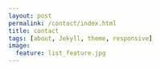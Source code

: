 ```yaml
---
layout: post
permalink: /contact/index.html
title: contact
tags: [about, Jekyll, theme, responsive]
image:
  feature: list_feature.jpg
---
```

